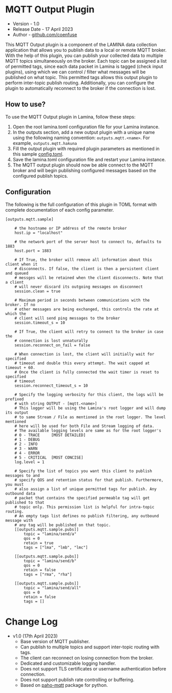 # MQTT Output Plugin
- Version - 1.0
- Release Date - 17 April 2023
- Author - [github.com/coenfuse](www.github.com/coenfuse)

This MQTT Output plugin is a component of the LAMINA data collection application that allows you to publish data to a local or remote MQTT broker. With the help of this plugin, you can publish your collected data to multiple MQTT topics simultaneously on the broker. Each topic can be assigned a list of permitted tags, since each data packet in Lamina is tagged (check input plugins), using which we can control / filter what messages will be published on what topic. This permitted tags allows this output plugin to perform inter-topic publish routing. Additionally, you can configure the plugin to automatically reconnect to the broker if the connection is lost.


## How to use?

To use the MQTT Output plugin in Lamina, follow these steps:
1. Open the root lamina.toml configuration file for your Lamina instance.
2. In the outputs section, add a new output plugin with a unique name using the following naming convention: ```outputs.mqtt.<name>```. For example, ```outputs.mqtt.hakuna```
3. Fill the output plugin with required plugin parameters as mentioned in this sample [config.toml](config.toml).
4. Save the lamina.toml configuration file and restart your Lamina instance.
5. The MQTT output plugin should now be able connect to the MQTT broker and will begin publishing configured messages based on the configured publish topics.


## Configuration

The following is the full configuration of this plugin in TOML format with complete documentation of each config parameter.
```
[outputs.mqtt.sample]

    # the hostname or IP address of the remote broker
    host.ip = "localhost"

    # the network port of the server host to connect to, defaults to 1883
    host.port = 1883

    # If True, the broker will remove all information about this client when it
    # disconnects. If false, the client is then a persistent client and queued
    # messges will be retained when the client disconnects. Note that a client
    # will never discard its outgoing messages on disconnect
    session.clean = true

    # Maximum period in seconds between communications with the broker. If no
    # other messages are being exchanged, this controls the rate at which the 
    # client will send ping messages to the broker
    session.timeout_s = 10

    # If True, the client will retry to connect to the broker in case the
    # connection is lost unnaturally
    session.reconnect_on_fail = false

    # When connection is lost, the client will initially wait for specified
    # timeout and double this every attempt. The wait capped at timeout + 60.
    # Once the client is fully connected the wait timer is reset to specified
    # timeout
    session.reconnect_timeout_s = 10
    
    # Specify the logging verbosity for this client, the logs will be prefixed
    # with string OUTPUT - [mqtt.<name>]
    # This logger will be using the Lamina's root logger and will dump its output
    # to same Stream / File as mentioned in the root logger. The level mentioned
    # here will be used for both File and Stream logging of data.
    # The available logging levels are same as for the root logger's
    # 0 - TRACE     [MOST DETAILED]
    # 1 - DEBUG
    # 2 - INFO
    # 3 - WARN
    # 4 - ERROR
    # 5 - CRITICAL  [MOST CONCISE]
    log.level = 1

    # Specify the list of topics you want this client to publish messages to and
    # specify QOS and retention status for that publish. Furthermore, you must
    # also assign a list of unique permitted tags for publish. Any outbound data
    # packet that contains the specified permeable tag will get published to that
    # topic only. This permission list is helpful for intra-topic routing.
    # An empty tags list defines no publish filtering, any outbound message with
    # any tag will be published on that topic.
    [[outputs.mqtt.sample.pubs]]
        topic = "lamina/send/a"
        qos = 0
        retain = true
        tags = ["lma", "lmb", "lmc"]

    [[outputs.mqtt.sample.pubs]]
        topic = "lamina/send/b"
        qos = 0
        retain = false
        tags = ["rma", "rha"]

    [[outputs.mqtt.sample.pubs]]
        topic = "lamina/send/all"
        qos = 0
        retain = false
        tags = []
```

# Change Log
- v1.0 (17th April 2023)
    - Base version of MQTT publisher.
    - Can publish to multiple topics and support inter-topic routing with tags.
    - The client can reconnect on losing connection from the broker.
    - Dedicated and customizable logging handler.
    - Does not support TLS certificates or username authentication before connection.
    - Does not support publish rate controlling or buffering.
    - Based on [paho-mqtt](https://pypi.org/project/paho-mqtt/) package for python.